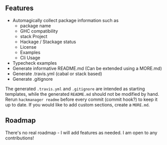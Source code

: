 ## Features

* Automagically collect package information such as
	* package name
	* GHC compatibility
	* stack Project
	* Hackage / Stackage status
	* License
	* Examples
	* Cli Usage
* Typecheck examples
* Generate informative README.md (Can be extended using a MORE.md)
* Generate .travis.yml (cabal or stack based)
* Generate .gitignore

The generated `.travis.yml` and `.gitignore` are intended as starting templates, while the generated `README.md` should not be modified by hand. Rerun `hackmanager readme` before every commit (commit hook?) to keep it up to date. If you would like to add custom sections, create a `MORE.md`.

## Roadmap

There's no real roadmap - I will add features as needed. I am open to any contributions!